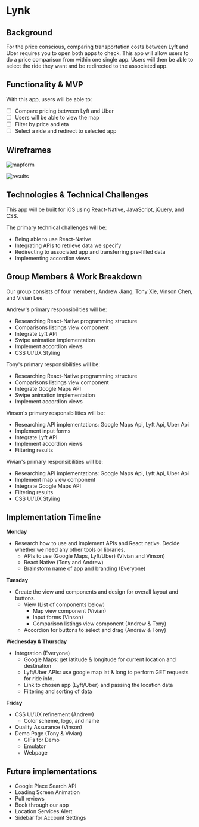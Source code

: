 # Lynk

## Background
For the price conscious, comparing transportation costs between Lyft and Uber requires you to open both apps to check. This app will allow users to do a price comparison from within one single app. Users will then be able to select the ride they want and be redirected to the associated app.

## Functionality & MVP
With this app, users will be able to:
- [ ] Compare pricing between Lyft and Uber
- [ ] Users will be able to view the map
- [ ] Filter by price and eta
- [ ] Select a ride and redirect to selected app

## Wireframes
![mapform][mapform]

![results][results]



## Technologies & Technical Challenges
This app will be built for iOS using React-Native, JavaScript, jQuery, and CSS.

The primary technical challenges will be:
- Being able to use React-Native
- Integrating APIs to retrieve data we specify
- Redirecting to associated app and transferring pre-filled data
- Implementing accordion views

## Group Members & Work Breakdown
Our group consists of four members, Andrew Jiang, Tony Xie, Vinson Chen, and Vivian Lee.

Andrew's primary responsibilities will be:
- Researching React-Native programming structure
- Comparisons listings view component
- Integrate Lyft API
- Swipe animation implementation
- Implement accordion views
- CSS UI/UX Styling

Tony's primary responsibilities will be:
- Researching React-Native programming structure
- Comparisons listings view component
- Integrate Google Maps API
- Swipe animation implementation
- Implement accordion views

Vinson's primary responsibilities will be:
- Researching API implementations: Google Maps Api, Lyft Api, Uber Api
- Implement input forms
- Integrate Lyft API
- Implement accordion views
- Filtering results

Vivian's primary responsibilities will be:
- Researching API implementations: Google Maps Api, Lyft Api, Uber Api
- Implement map view component
- Integrate Google Maps API
- Filtering results
- CSS UI/UX Styling


## Implementation Timeline
**Monday**
- Research how to use and implement APIs and React native. Decide whether we need any other tools or libraries.
  + APIs to use (Google Maps, Lyft/Uber) (Vivian and Vinson)
  + React Native (Tony and Andrew)
  + Brainstorm name of app and branding (Everyone)

**Tuesday**
- Create the view and components and design for overall layout and buttons.
  + View (List of components below)
    * Map view component (Vivian)
    * Input forms (Vinson)
    * Comparison listings view component (Andrew & Tony)
  + Accordion for buttons to select and drag (Andrew & Tony)


**Wednesday & Thursday**
- Integration (Everyone)
  + Google Maps: get latitude & longitude for current location and destination
  + Lyft/Uber APIs: use google map lat & long to perform GET requests for ride info.
  + Link to chosen app (Lyft/Uber) and passing the location data
  + Filtering and sorting of data

**Friday**
- CSS UI/UX refinement (Andrew)
  + Color scheme, logo, and name
- Quality Assurance (Vinson)
- Demo Page (Tony & Vivian)
  + GIFs for Demo
  + Emulator
  + Webpage

## Future implementations
- Google Place Search API
- Loading Screen Animation
- Pull reviews
- Book through our app
- Location Services Alert
- Sidebar for Account Settings


[results]: http://res.cloudinary.com/dogzxn5h4/image/upload/v1491179096/flex/resultsDetail_tnzmjd.jpg
[mapform]: http://res.cloudinary.com/dogzxn5h4/image/upload/c_scale,w_400/v1491179099/flex/mapForm_ynluyp.jpg
